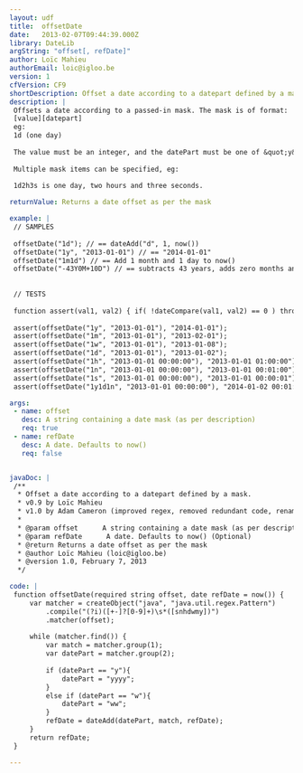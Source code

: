 ```yaml
---
layout: udf
title:  offsetDate
date:   2013-02-07T09:44:39.000Z
library: DateLib
argString: "offset[, refDate]"
author: Loïc Mahieu
authorEmail: loic@igloo.be
version: 1
cfVersion: CF9
shortDescription: Offset a date according to a datepart defined by a mask.
description: |
 Offsets a date according to a passed-in mask. The mask is of format:
 [value][datepart]
 eg:
 1d (one day)
 
 The value must be an integer, and the datePart must be one of &quot;y&quot; for years, &quot;m&quot; for months, &quot;w&quot; for weeks, &quot;d&quot; for days, &quot;h&quot; for hours, &quot;n&quot; for minutes and &quot;s&quot; for seconds.
 
 Multiple mask items can be specified, eg:
 
 1d2h3s is one day, two hours and three seconds.

returnValue: Returns a date offset as per the mask

example: |
 // SAMPLES
 
 offsetDate("1d"); // == dateAdd("d", 1, now())
 offsetDate("1y", "2013-01-01") // == "2014-01-01"
 offsetDate("1m1d") // == Add 1 month and 1 day to now()
 offsetDate("-43Y0M+10D") // == subtracts 43 years, adds zero months and ten days to now()
 
 
 // TESTS
 
 function assert(val1, val2) { if( !dateCompare(val1, val2) == 0 ) throw('"#val1#" != "#val2#"'); }
 
 assert(offsetDate("1y", "2013-01-01"), "2014-01-01");
 assert(offsetDate("1m", "2013-01-01"), "2013-02-01");
 assert(offsetDate("1w", "2013-01-01"), "2013-01-08");
 assert(offsetDate("1d", "2013-01-01"), "2013-01-02");
 assert(offsetDate("1h", "2013-01-01 00:00:00"), "2013-01-01 01:00:00");
 assert(offsetDate("1n", "2013-01-01 00:00:00"), "2013-01-01 00:01:00");
 assert(offsetDate("1s", "2013-01-01 00:00:00"), "2013-01-01 00:00:01");
 assert(offsetDate("1y1d1n", "2013-01-01 00:00:00"), "2014-01-02 00:01:00");

args:
 - name: offset
   desc: A string containing a date mask (as per description)
   req: true
 - name: refDate
   desc: A date. Defaults to now()
   req: false


javaDoc: |
 /**
  * Offset a date according to a datepart defined by a mask.
  * v0.9 by Loïc Mahieu
  * v1.0 by Adam Cameron (improved regex, removed redundant code, renamed function to be less vague)
  * 
  * @param offset      A string containing a date mask (as per description) (Required)
  * @param refDate      A date. Defaults to now() (Optional)
  * @return Returns a date offset as per the mask 
  * @author Loïc Mahieu (loic@igloo.be) 
  * @version 1.0, February 7, 2013 
  */

code: |
 function offsetDate(required string offset, date refDate = now()) {
     var matcher = createObject("java", "java.util.regex.Pattern")
         .compile("(?i)([+-]?[0-9]+)\s*([snhdwmy])")
         .matcher(offset);
 
     while (matcher.find()) {
         var match = matcher.group(1);
         var datePart = matcher.group(2);
 
         if (datePart == "y"){
             datePart = "yyyy";
         }
         else if (datePart == "w"){
             datePart = "ww";
         }
         refDate = dateAdd(datePart, match, refDate);
     }
     return refDate;
 }

---
```


